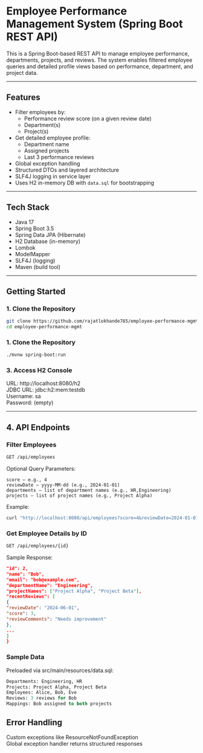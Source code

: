#  Employee Performance Management System (Spring Boot REST API)

This is a Spring Boot-based REST API to manage employee performance, departments, projects, and reviews. The system enables filtered employee queries and detailed profile views based on performance, department, and project data.

---

## Features

- Filter employees by:
    - Performance review score (on a given review date)
    - Department(s)
    - Project(s)
- Get detailed employee profile:
    - Department name
    - Assigned projects
    - Last 3 performance reviews
-  Global exception handling
-  Structured DTOs and layered architecture
- SLF4J logging in service layer
- Uses H2 in-memory DB with `data.sql` for bootstrapping

---

## Tech Stack

- Java 17
- Spring Boot 3.5
- Spring Data JPA (Hibernate)
- H2 Database (in-memory)
- Lombok
- ModelMapper
- SLF4J (logging)
- Maven (build tool)

---

## Getting Started

### 1. Clone the Repository

```bash
git clone https://github.com/rajatlokhande785/employee-performance-mgmt.git
cd employee-performance-mgmt
```
### 1. Clone the Repository

```bash
./mvnw spring-boot:run
```
### 3. Access H2 Console
URL: http://localhost:8080/h2  
JDBC URL: jdbc:h2:mem:testdb  
Username: sa  
Password: (empty)

---
## 4. API Endpoints
### Filter Employees
```bash
GET /api/employees
```
Optional Query Parameters:
```plaintext 
score — e.g., 4  
reviewDate — yyyy-MM-dd (e.g., 2024-01-01)
departments — list of department names (e.g., HR,Engineering)
projects — list of project names (e.g., Project Alpha)
```
Example:
```bash
curl "http://localhost:8080/api/employees?score=4&reviewDate=2024-01-01&departments=Engineering&projects=Project Alpha"
```

### Get Employee Details by ID
```bash
GET /api/employees/{id}
```
Sample Response:
```json
"id": 2,
"name": "Bob",
"email": "bob@example.com",
"departmentName": "Engineering",
"projectNames": ["Project Alpha", "Project Beta"],
"recentReviews": [
{
"reviewDate": "2024-06-01",
"score": 3,
"reviewComments": "Needs improvement"
},
...
]
}
```
### Sample Data
Preloaded via src/main/resources/data.sql:  
```sql
Departments: Engineering, HR  
Projects: Project Alpha, Project Beta
Employees: Alice, Bob, Eve
Reviews: 3 reviews for Bob
Mappings: Bob assigned to both projects
```
## Error Handling
Custom exceptions like ResourceNotFoundException  
Global exception handler returns structured responses
